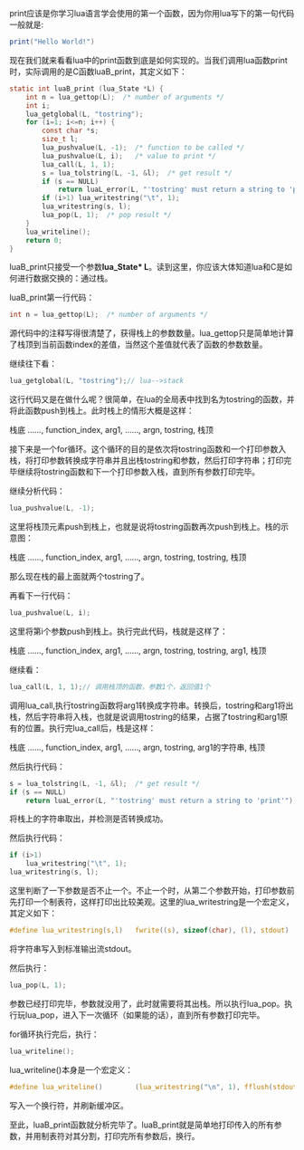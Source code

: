print应该是你学习lua语言学会使用的第一个函数，因为你用lua写下的第一句代码一般就是:

```lua
print("Hello World!")
```

现在我们就来看看lua中的print函数到底是如何实现的。当我们调用lua函数print时，实际调用的是C函数luaB_print，其定义如下：

```c
static int luaB_print (lua_State *L) {
    int n = lua_gettop(L);  /* number of arguments */
    int i;
    lua_getglobal(L, "tostring");
    for (i=1; i<=n; i++) {
        const char *s;
        size_t l;
        lua_pushvalue(L, -1);  /* function to be called */
        lua_pushvalue(L, i);   /* value to print */
        lua_call(L, 1, 1);
        s = lua_tolstring(L, -1, &l);  /* get result */
        if (s == NULL)
            return luaL_error(L, "'tostring' must return a string to 'print'");
        if (i>1) lua_writestring("\t", 1);
        lua_writestring(s, l);
        lua_pop(L, 1);  /* pop result */
    }
    lua_writeline();
    return 0;
}
```

luaB_print只接受一个参数**lua_State* L**。读到这里，你应该大体知道lua和C是如何进行数据交换的：通过栈。

luaB_print第一行代码：

```c
int n = lua_gettop(L);  /* number of arguments */
```

源代码中的注释写得很清楚了，获得栈上的参数数量。lua_gettop只是简单地计算了栈顶到当前函数index的差值，当然这个差值就代表了函数的参数数量。

继续往下看：

```c
lua_getglobal(L, "tostring");// lua-->stack
```

这行代码又是在做什么呢？很简单，在lua的全局表中找到名为tostring的函数，并将此函数push到栈上。此时栈上的情形大概是这样：

栈底	......, 	function_index, 	arg1, 	......,		argn, 	tostring,		栈顶

接下来是一个for循环。这个循环的目的是依次将tostring函数和一个打印参数入栈，将打印参数转换成字符串并且出栈tostring和参数，然后打印字符串；打印完毕继续将tostring函数和下一个打印参数入栈，直到所有参数打印完毕。

继续分析代码：

```c
lua_pushvalue(L, -1);
```

这里将栈顶元素push到栈上，也就是说将tostring函数再次push到栈上。栈的示意图：

栈底	......, 	function_index, 	arg1, 	......,		argn, 	tostring,		tostring,		栈顶

那么现在栈的最上面就两个tostring了。

再看下一行代码：

```c
lua_pushvalue(L, i);
```

这里将第i个参数push到栈上。执行完此代码，栈就是这样了：

栈底	......, 	function_index, 	arg1, 	......,		argn, 	tostring,		tostring,		arg1, 	栈顶

继续看：

```c
lua_call(L, 1, 1);// 调用栈顶的函数，参数1个，返回值1个
```

调用lua_call,执行tostring函数将arg1转换成字符串。转换后，tostring和arg1将出栈，然后字符串将入栈，也就是说调用tostring的结果，占据了tostring和arg1原有的位置。执行完lua_call后，栈是这样：

栈底	......, 	function_index, 	arg1, 	......,		argn, 	tostring,		arg1的字符串, 	栈顶

然后执行代码：

```c
s = lua_tolstring(L, -1, &l);  /* get result */
if (s == NULL)
    return luaL_error(L, "'tostring' must return a string to 'print'");
```

将栈上的字符串取出，并检测是否转换成功。

然后执行代码：

```c
if (i>1) 
    lua_writestring("\t", 1);
lua_writestring(s, l);
```

这里判断了一下参数是否不止一个。不止一个时，从第二个参数开始，打印参数前先打印一个制表符，这样打印出比较美观。这里的lua_writestring是一个宏定义，其定义如下：

```c
#define lua_writestring(s,l)   fwrite((s), sizeof(char), (l), stdout)
```

将字符串写入到标准输出流stdout。

然后执行：

```c
lua_pop(L, 1);
```

参数已经打印完毕，参数就没用了，此时就需要将其出栈。所以执行lua_pop。执行玩lua_pop，进入下一次循环（如果能的话），直到所有参数打印完毕。

for循环执行完后，执行：

```c
lua_writeline();
```

lua_writeline()本身是一个宏定义：

```c
#define lua_writeline()        (lua_writestring("\n", 1), fflush(stdout))
```

写入一个换行符，并刷新缓冲区。

至此，luaB_print函数就分析完毕了。luaB_print就是简单地打印传入的所有参数，并用制表符对其分割，打印完所有参数后，换行。